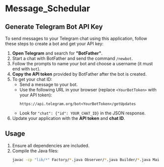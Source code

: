 # Message_Schedular
 
## Generate Telegram Bot API Key

To send messages to your Telegram chat using this application, follow these steps to create a bot and get your API key:

1. **Open Telegram** and search for **"BotFather"**.
2. Start a chat with BotFather and send the command `/newbot`.
3. Follow the prompts to name your bot and choose a username (it must end with `bot`).
4. **Copy the API token** provided by BotFather after the bot is created.
5. To get your chat ID:
   - Send a message to your bot.
   - Use the following URL in your browser (replace `<YourBotToken>` with your API token):
     ```
     https://api.telegram.org/bot<YourBotToken>/getUpdates
     ```
   - Look for `"chat": {"id": YOUR_CHAT_ID}` in the JSON response.
6. Update your application with the **API token** and **chat ID**.

## Usage

1. Ensure all dependencies are included.
2. Compile the Java files:
   ```bash
   javac -cp "lib/*" Factory/*.java Observer/*.java Builder/*.java Main.java